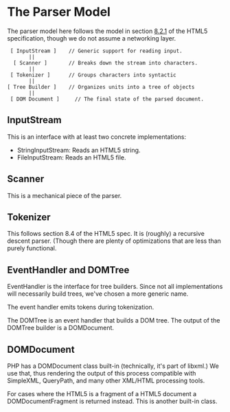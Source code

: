# The Parser Model

The parser model here follows the model in section
[8.2.1](http://www.w3.org/TR/2012/CR-html5-20121217/syntax.html#parsing)
of the HTML5 specification, though we do not assume a networking layer.

     [ InputStream ]    // Generic support for reading input.
           ||
      [ Scanner ]       // Breaks down the stream into characters.
           ||
     [ Tokenizer ]      // Groups characters into syntactic
           ||
    [ Tree Builder ]    // Organizes units into a tree of objects
           ||
     [ DOM Document ]     // The final state of the parsed document.


## InputStream

This is an interface with at least two concrete implementations:

- StringInputStream: Reads an HTML5 string.
- FileInputStream: Reads an HTML5 file.

## Scanner

This is a mechanical piece of the parser.

## Tokenizer

This follows section 8.4 of the HTML5 spec. It is (roughly) a recursive
descent parser. (Though there are plenty of optimizations that are less
than purely functional.

## EventHandler and DOMTree

EventHandler is the interface for tree builders. Since not all
implementations will necessarily build trees, we've chosen a more
generic name.

The event handler emits tokens during tokenization.

The DOMTree is an event handler that builds a DOM tree. The output of
the DOMTree builder is a DOMDocument.

## DOMDocument

PHP has a DOMDocument class built-in (technically, it's part of libxml.)
We use that, thus rendering the output of this process compatible with
SimpleXML, QueryPath, and many other XML/HTML processing tools.

For cases where the HTML5 is a fragment of a HTML5 document a
DOMDocumentFragment is returned instead. This is another built-in class.
